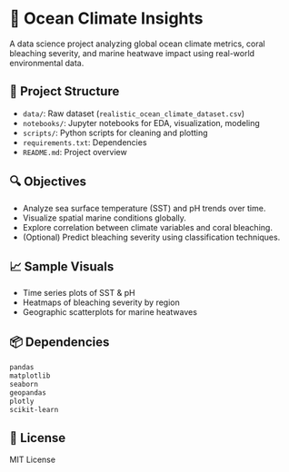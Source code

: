 # 🌊 Ocean Climate Insights

A data science project analyzing global ocean climate metrics, coral bleaching severity, and marine heatwave impact using real-world environmental data.

## 📂 Project Structure
- `data/`: Raw dataset (`realistic_ocean_climate_dataset.csv`)
- `notebooks/`: Jupyter notebooks for EDA, visualization, modeling
- `scripts/`: Python scripts for cleaning and plotting
- `requirements.txt`: Dependencies
- `README.md`: Project overview

## 🔍 Objectives
- Analyze sea surface temperature (SST) and pH trends over time.
- Visualize spatial marine conditions globally.
- Explore correlation between climate variables and coral bleaching.
- (Optional) Predict bleaching severity using classification techniques.

## 📈 Sample Visuals
- Time series plots of SST & pH
- Heatmaps of bleaching severity by region
- Geographic scatterplots for marine heatwaves

## 📦 Dependencies
```bash
pandas
matplotlib
seaborn
geopandas
plotly
scikit-learn
```

## 🔗 License
MIT License
